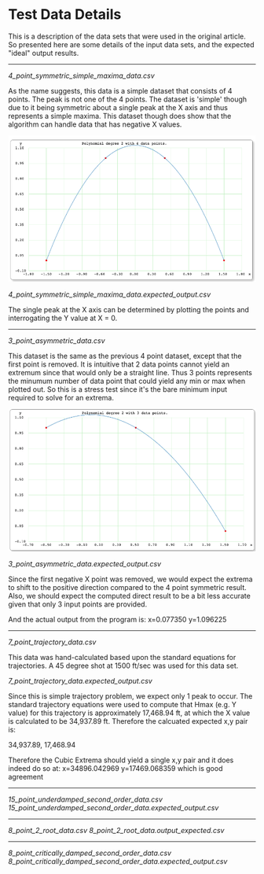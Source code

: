 # Test Data Details

This is a description of the data sets that were used in the original article. So presented here are some details of the input data sets, and the expected "ideal" output results.

---

*4_point_symmetric_simple_maxima_data.csv*

As the name suggests, this data is a simple dataset that consists of 4 points. The peak is not one of the 4 points. The dataset is 'simple' though due to it being symmetric about a single peak at the X axis and thus represents a simple maxima. This dataset though does show that the algorithm can handle data that has negative X values.

![](4_point_symmetric_simple_maxima_data.png)

*4_point_symmetric_simple_maxima_data.expected_output.csv*

The single peak at the X axis can be determined by plotting the points and interrogating the Y value at X = 0. 

---

*3_point_asymmetric_data.csv*

This dataset is the same as the previous 4 point dataset, except that the first point is removed. It is intuitive that 2 data points cannot yield an extremum since that would only be a straight line. Thus 3 points represents the minumum number of data point that could yield any min or max when plotted out. So this is a stress test since it's the bare minimum input required to solve for an extrema. 

![](3_point_asymmetric_data.png)

*3_point_asymmetric_data.expected_output.csv*

Since the first negative X point was removed, we would expect the extrema to shift to the positive direction compared to the 4 point symmetric result. Also, we should expect the computed direct result to be a bit less accurate given that only 3 input points are provided.


And the actual output from the program is:
x=0.077350 y=1.096225

---

*7_point_trajectory_data.csv*

This data was hand-calculated based upon the standard equations for trajectories. A 45 degree shot at 1500 ft/sec was used for this data set.

*7_point_trajectory_data.expected_output.csv*

Since this is simple trajectory problem, we expect only 1 peak to occur. The standard trajectory equations were used to compute that Hmax (e.g. Y value) for this trajectory is approximately 17,468.94 ft, at which the X value is calculated to be 34,937.89 ft. Therefore the calcuated expected x,y pair is:

34,937.89, 17,468.94

Therefore the Cubic Extrema should yield a single x,y pair and it does indeed do so at:
x=34896.042969 y=17469.068359
which is good agreement

---

*15_point_underdamped_second_order_data.csv*
*15_point_underdamped_second_order_data.expected_output.csv*

---

*8_point_2_root_data.csv*
*8_point_2_root_data.output_expected.csv*

---

*8_point_critically_damped_second_order_data.csv*
*8_point_critically_damped_second_order_data.expected_output.csv*
